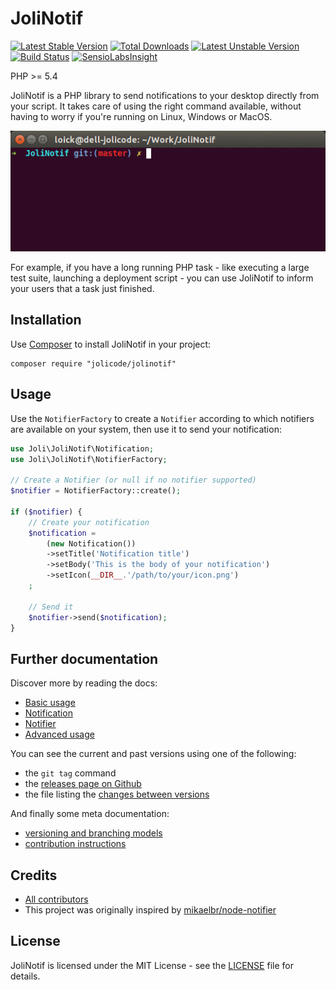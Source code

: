 # JoliNotif

[![Latest Stable Version](https://poser.pugx.org/jolicode/jolinotif/v/stable)](https://packagist.org/packages/jolicode/jolinotif)
[![Total Downloads](https://poser.pugx.org/jolicode/jolinotif/downloads)](https://packagist.org/packages/jolicode/jolinotif)
[![Latest Unstable Version](https://poser.pugx.org/jolicode/jolinotif/v/unstable)](https://packagist.org/packages/jolicode/jolinotif)
[![Build Status](https://travis-ci.org/jolicode/JoliNotif.svg?branch=master)](https://travis-ci.org/jolicode/JoliNotif)
[![SensioLabsInsight](https://insight.sensiolabs.com/projects/9220d9bc-bb95-4478-b64e-78257f15266b/mini.png)](https://insight.sensiolabs.com/projects/9220d9bc-bb95-4478-b64e-78257f15266b)

PHP >= 5.4

JoliNotif is a PHP library to send notifications to your desktop directly from
your script. It takes care of using the right command available, without having
to worry if you're running on Linux, Windows or MacOS.

![Demo](doc/images/demo.gif)

For example, if you have a long running PHP task - like executing a large test
suite, launching a deployment script - you can use JoliNotif to inform your
users that a task just finished.

## Installation

Use [Composer](http://getcomposer.org/) to install JoliNotif in your project:

```shell
composer require "jolicode/jolinotif"
```

## Usage

Use the `NotifierFactory` to create a `Notifier` according to which notifiers
are available on your system, then use it to send your notification:

```php
use Joli\JoliNotif\Notification;
use Joli\JoliNotif\NotifierFactory;

// Create a Notifier (or null if no notifier supported)
$notifier = NotifierFactory::create();

if ($notifier) {
    // Create your notification
    $notification =
        (new Notification())
        ->setTitle('Notification title')
        ->setBody('This is the body of your notification')
        ->setIcon(__DIR__.'/path/to/your/icon.png')
    ;

    // Send it
    $notifier->send($notification);
}
```

## Further documentation

Discover more by reading the docs:

* [Basic usage](doc/01-basic-usage.md)
* [Notification](doc/02-notification.md)
* [Notifier](doc/03-notifier.md)
* [Advanced usage](doc/04-advanced-usage.md)

You can see the current and past versions using one of the following:

* the `git tag` command
* the [releases page on Github](https://github.com/jolicode/JoliNotif/releases)
* the file listing the [changes between versions](CHANGELOG.md)

And finally some meta documentation:

* [versioning and branching models](VERSIONING.md)
* [contribution instructions](CONTRIBUTING.md)

## Credits

* [All contributors](https://github.com/jolicode/JoliNotif/graphs/contributors)
* This project was originally inspired by [mikaelbr/node-notifier](https://github.com/mikaelbr/node-notifier)

## License

JoliNotif is licensed under the MIT License - see the [LICENSE](LICENSE) file
for details.
